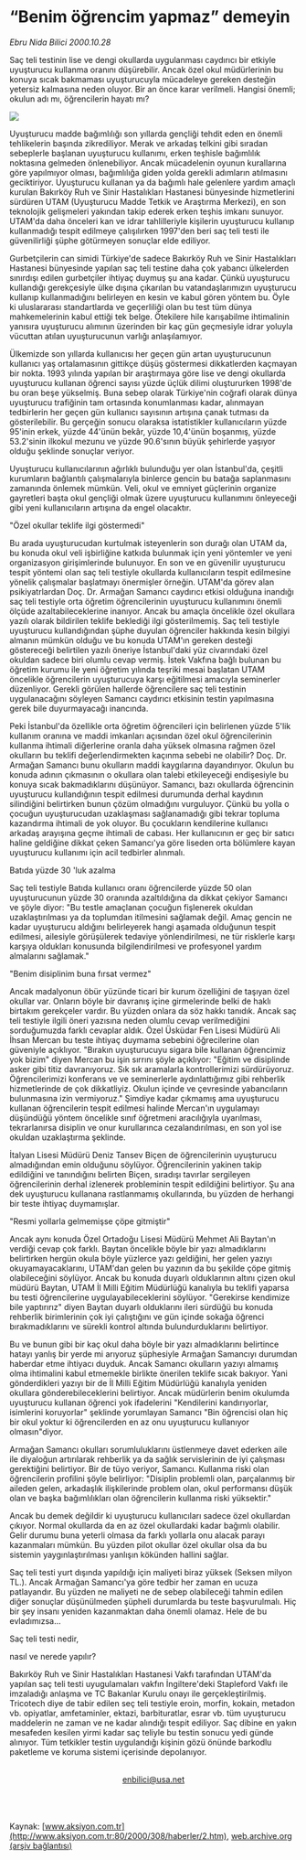 # “Benim öğrencim yapmaz” demeyin

*Ebru Nida Bilici 2000.10.28*

<div>
 <p class="spot">
  Saç teli testinin lise ve dengi  okullarda uygulanması caydırıcı  bir etkiyle uyuşturucu kullanma  oranını düşürebilir. Ancak özel  okul müdürlerinin bu konuya  sıcak bakmaması uyuşturucuyla  mücadeleye gereken desteğin  yetersiz kalmasına neden oluyor.  Bir an önce karar verilmeli.  Hangisi önemli; okulun adı mı,  öğrencilerin hayatı mı?
 </p>
 <img border="0" src="/web/20010714055431im_/http://www.aksiyon.com.tr/2000/308/resimler/benim.jpg"/>
 <p class="metin">
  Uyuşturucu madde bağımlılığı son yıllarda gençliği tehdit eden en önemli tehlikelerin başında zikrediliyor. Merak ve arkadaş telkini gibi sıradan sebeplerle başlanan uyuşturucu kullanımı, erken teşhisle bağımlılık noktasına gelmeden önlenebiliyor. Ancak mücadelenin oyunun kurallarına göre yapılmıyor olması, bağımlılığa giden yolda gerekli adımların atılmasını geciktiriyor. Uyuşturucu kullanan ya da bağımlı hale gelenlere yardım amaçlı kurulan Bakırköy Ruh ve Sinir Hastalıkları Hastanesi bünyesinde hizmetlerini sürdüren UTAM (Uyuşturucu Madde Tetkik ve Araştırma Merkezi), en son teknolojik gelişmeleri yakından takip ederek erken teşhis imkanı sunuyor. UTAM'da daha önceleri kan ve idrar tahlilleriyle kişilerin uyuşturucu kullanıp kullanmadığı tespit edilmeye çalışılırken 1997'den beri saç teli testi ile güvenilirliği şüphe götürmeyen sonuçlar elde ediliyor.
 </p>
 <p class="metin">
  Gurbetçilerin can simidi Türkiye'de sadece Bakırköy Ruh ve Sinir Hastalıkları Hastanesi bünyesinde yapılan saç teli testine daha çok yabancı ülkelerden  sınırdışı edilen gurbetçiler ihtiyaç duymuş şu ana kadar. Çünkü uyuşturucu kullandığı gerekçesiyle ülke dışına çıkarılan bu vatandaşlarımızın uyuşturucu kullanıp kullanmadığını belirleyen en kesin ve kabul gören yöntem bu. Öyle ki uluslararası standartlarda ve geçerliliği olan bu test tüm dünya mahkemelerinin kabul ettiği tek belge. Ötekilere hile karışabilme ihtimalinin yanısıra uyuşturucu alımının üzerinden bir kaç gün geçmesiyle idrar yoluyla vücuttan atılan uyuşturucunun varlığı anlaşılamıyor.
 </p>
 <p class="metin">
  Ülkemizde son yıllarda kullanıcısı her geçen gün artan uyuşturucunun kullanıcı yaş ortalamasının gittikçe düşüş göstermesi dikkatlerden kaçmayan bir nokta. 1993 yılında yapılan bir araştırmaya göre lise ve dengi okullarda uyuşturucu kullanan öğrenci sayısı yüzde üçlük dilimi oluştururken 1998'de bu oran beşe yükselmiş. Buna sebep olarak Türkiye'nin coğrafi olarak dünya uyuşturucu trafiğinin tam ortasında konumlanması kadar, alınmayan tedbirlerin her geçen gün kullanıcı sayısının artışına çanak tutması da gösterilebilir. Bu gerçeğin sonucu olaraksa istatistikler kullanıcıların yüzde 95'inin erkek, yüzde 44'ünün bekâr, yüzde 10,4'ünün boşanmış, yüzde 53.2'sinin ilkokul mezunu ve yüzde 90.6'sının büyük şehirlerde yaşıyor olduğu şeklinde sonuçlar veriyor.
 </p>
 <p class="metin">
  Uyuşturucu kullanıcılarının ağırlıklı bulunduğu yer olan İstanbul'da, çeşitli kurumların bağlantılı çalışmalarıyla binlerce gencin bu batağa saplanmasını zamanında önlemek mümkün. Veli, okul ve emniyet güçlerinin organize gayretleri başta okul gençliği olmak üzere uyuşturucu kullanımını önleyeceği gibi yeni kullanıcıların artışına da engel olacaktır.
 </p>
 <p class="metin">
  "Özel okullar teklife ilgi göstermedi"
 </p>
 <p class="metin">
  Bu arada uyuşturucudan kurtulmak isteyenlerin son durağı olan UTAM da, bu konuda okul veli işbirliğine katkıda bulunmak için yeni yöntemler ve yeni organizasyon girişimlerinde bulunuyor. En son ve en güvenilir uyuşturucu tespit yöntemi olan saç teli testiyle okullarda kullanıcıların tespit edilmesine yönelik çalışmalar başlatmayı önermişler örneğin. UTAM'da görev alan psikiyatrlardan Doç. Dr. Armağan Samancı caydırıcı etkisi olduğuna inandığı saç teli testiyle orta öğretim öğrencilerinin uyuşturucu kullanımını önemli ölçüde azaltabileceklerine inanıyor. Ancak bu amaçla öncelikle özel okullara yazılı olarak bildirilen teklife beklediği ilgi gösterilmemiş. Saç teli testiyle uyuşturucu kullandığından şüphe duyulan öğrenciler hakkında kesin bilgiyi almanın mümkün olduğu ve bu konuda UTAM'ın gereken desteği göstereceği belirtilen yazılı öneriye İstanbul'daki yüz civarındaki özel okuldan sadece biri olumlu cevap vermiş. İstek Vakfına bağlı bulunan bu öğretim kurumu ile yeni öğretim yılında teşriki mesai başlatan UTAM öncelikle öğrencilerin uyuşturucuya karşı eğitilmesi amacıyla seminerler düzenliyor. Gerekli görülen hallerde öğrencilere saç teli testinin uygulanacağını söyleyen Samancı caydırıcı etkisinin testin yapılmasına gerek bile duyurmayacağı inancında.
 </p>
 <p class="metin">
  Peki İstanbul'da özellikle orta öğretim öğrencileri için belirlenen yüzde 5'lik kullanım oranına ve maddi imkanları açısından özel okul öğrencilerinin kullanma ihtimali diğerlerine oranla daha yüksek olmasına rağmen özel okulların bu teklifi değerlendirmekten kaçınma sebebi ne olabilir? Doç. Dr. Armağan Samancı bunu okulların maddi kaygılarına dayandırıyor. Okulun bu konuda adının çıkmasının o okullara olan talebi etkileyeceği endişesiyle bu konuya sıcak bakmadıklarını düşünüyor. Samancı, bazı okullarda öğrencinin uyuşturucu kullandığının tespit edilmesi durumunda derhal kaydının silindiğini belirtirken bunun çözüm olmadığını vurguluyor. Çünkü bu yolla o çocuğun uyuşturucudan uzaklaşması sağlanamadığı gibi tekrar topluma kazandırma ihtimali de yok oluyor. Bu çocukların kendilerine kullanıcı arkadaş arayışına geçme ihtimali de cabası. Her kullanıcının er geç bir satıcı haline geldiğine dikkat çeken Samancı'ya göre liseden orta bölümlere kayan uyuşturucu kullanımı için acil tedbirler alınmalı.
 </p>
 <p class="metin">
  Batıda yüzde 30 'luk azalma
 </p>
 <p class="metin">
  Saç teli testiyle Batıda kullanıcı oranı öğrencilerde yüzde 50 olan uyuşturucunun yüzde 30 oranında azaltıldığına da dikkat çekiyor Samancı ve şöyle diyor: "Bu testle amaçlanan çocuğun fişlenerek okuldan uzaklaştırılması ya da toplumdan itilmesini sağlamak değil. Amaç gencin ne kadar uyuşturucu aldığını belirleyerek hangi aşamada olduğunun tespit edilmesi, ailesiyle görüşülerek tedaviye yönlendirilmesi, ne tür risklerle karşı karşıya oldukları konusunda bilgilendirilmesi ve profesyonel yardım almalarını sağlamak."
 </p>
 <p class="metin">
  "Benim disiplinim buna fırsat vermez"
 </p>
 <p class="metin">
  Ancak madalyonun öbür yüzünde ticari bir kurum özelliğini de taşıyan özel okullar var. Onların böyle bir davranış içine girmelerinde belki de haklı birtakım gerekçeler vardır. Bu yüzden onlara da söz hakkı tanıdık. Ancak saç teli testiyle ilgili öneri yazısına neden olumlu cevap verilmediğini sorduğumuzda farklı cevaplar aldık. Özel Üsküdar Fen Lisesi Müdürü Ali İhsan Mercan bu teste ihtiyaç duymama sebebini öğrecilerine olan güveniyle açıklıyor. "Bırakın uyuşturucuyu sigara bile kullanan öğrencimiz yok bizim" diyen Mercan bu işin sırrını şöyle açıklıyor: "Eğitim ve disiplinde asker gibi titiz davranıyoruz. Sık sık aramalarla kontrollerimizi sürdürüyoruz. Öğrencilerimizi konferans ve ve seminerlerle aydınlattığımız gibi rehberlik hizmetlerinde de çok dikkatliyiz. Okulun içinde ve çevresinde yabancıların bulunmasına izin vermiyoruz." Şimdiye kadar çıkmamış ama uyuşturucu kullanan öğrencilerin tespit edilmesi halinde Mercan'ın uygulamayı düşündüğü yöntem öncelikle sınıf öğretmeni aracılığıyla uyarılması, tekrarlanırsa disiplin ve onur kurullarınca cezalandırılması, en son yol ise okuldan uzaklaştırma şeklinde.
 </p>
 <p class="metin">
  İtalyan Lisesi Müdürü Deniz Tansev Biçen de öğrencilerinin uyuşturucu almadığından emin olduğunu söylüyor. Öğrencilerinin yakinen takip edildiğini ve tanındığını belirten Biçen, sıradışı tavırlar sergileyen öğrencilerinin derhal izlenerek probleminin tespit edildiğini belirtiyor. Şu ana dek uyuşturucu kullanana rastlanmamış okullarında, bu yüzden de herhangi bir teste ihtiyaç duymamışlar.
 </p>
 <p class="metin">
  "Resmi yollarla gelmemişse çöpe gitmiştir"
 </p>
 <p class="metin">
  Ancak aynı konuda Özel Ortadoğu Lisesi Müdürü Mehmet Ali Baytan'ın verdiği cevap çok farklı. Baytan öncelikle böyle bir yazı almadıklarını belirtirken hergün okula böyle yüzlerce yazı geldiğini, her  gelen yazıyı okuyamayacaklarını, UTAM'dan gelen bu yazının da bu şekilde çöpe gitmiş olabileceğini söylüyor. Ancak bu konuda duyarlı olduklarının altını çizen okul müdürü Baytan, UTAM İl Milli Eğitim Müdürlüğü kanalıyla bu teklifi yaparsa bu testi öğrencilerine uygulayabileceklerini söylüyor. "Gerekirse kendimize bile yaptırırız" diyen Baytan duyarlı olduklarını ileri sürdüğü  bu konuda rehberlik birimlerinin çok iyi çalıştığını ve gün içinde sokağa öğrenci bırakmadıklarını ve sürekli kontrol altında bulundurduklarını belirtiyor.
 </p>
 <p class="metin">
  Bu ve bunun gibi bir kaç okul daha böyle bir yazı almadıklarını belirtince hatayı yanlış bir yerde mi arıyoruz şüphesiyle Armağan Samancıyı durumdan haberdar etme ihtiyacı duyduk. Ancak Samancı okulların yazıyı almamış olma ihtimalini kabul etmemekle birlikte  önerilen teklife sıcak bakıyor. Yani gönderdikleri yazıyı bir de İl Milli Eğitim Müdürlüğü kanalıyla yeniden okullara gönderebileceklerini belirtiyor. Ancak müdürlerin benim okulumda uyuşturucu kullanan öğrenci yok ifadelerini "Kendilerini kandırıyorlar, isimlerini koruyorlar" şeklinde yorumlayan Samancı "Bin öğrencisi olan hiç bir okul yoktur ki öğrencilerden en az onu uyuşturucu kullanıyor olmasın"diyor.
 </p>
 <p class="metin">
  Armağan Samancı okulları sorumluluklarını üstlenmeye davet ederken aile ile diyaloğun artırılarak rehberlik ya da sağlık servislerinin de iyi çalışması gerektiğini belirtiyor. Bir de tüyo veriyor, Samancı. Kullanma riski olan öğrencilerin profilini şöyle belirliyor: "Disiplin problemli olan, parçalanmış bir aileden gelen, arkadaşlık ilişkilerinde problem olan, okul performansı düşük olan ve başka bağımlılıkları olan öğrencilerin kullanma riski yüksektir."
 </p>
 <p class="metin">
  Ancak bu demek değildir ki uyuşturucu kullanıcıları sadece özel okullardan çıkıyor. Normal okullarda da en az özel okullardaki kadar bağımlı olabilir. Gelir durumu buna yeterli olmasa da farklı yollarla onu alacak parayı kazanmaları mümkün. Bu yüzden pilot okullar özel okullar olsa da bu sistemin yaygınlaştırılması yanlışın kökünden hallini sağlar.
 </p>
 <p class="metin">
  Saç teli testi yurt dışında yapıldığı için maliyeti biraz yüksek (Seksen milyon TL.). Ancak Armağan Samancı'ya göre tedbir her zaman en ucuza patlayandır. Bu yüzden ne maliyeti ne de sebep olabileceği tahmin edilen diğer sonuçlar düşünülmeden şüpheli durumlarda bu teste başvurulmalı. Hiç bir şey insanı yeniden kazanmaktan daha önemli olamaz. Hele de bu evladımızsa...
 </p>
 <p class="metin">
 </p>
 <p class="arabaslik">
  Saç teli testi nedir,
 </p>
 <p class="metin">
  nasıl ve nerede  yapılır?
 </p>
 <p class="metin">
  Bakırköy Ruh ve Sinir Hastalıkları Hastanesi Vakfı tarafından UTAM'da yapılan saç teli testi uyugulamaları vakfın İngiltere'deki Stapleford Vakfı ile imzaladığı anlaşma ve TC Bakanlar Kurulu onayı ile gerçekleştirilmiş. Tricotech diye de tabir edilen seç teli testiyle eroin, morfin, kokain, metadon vb. opiyatlar, amfetaminler, ektazi, barbituratlar, esrar vb. tüm uyuşturucu maddelerin ne zaman ve ne kadar alındığı tespit ediliyor. Saç dibine en yakın mesafeden kesilen yirmi kadar saç teliyle bu testin sonucu yedi günde alınıyor. Tüm tetkikler testin uygulandığı kişinin gözü önünde barkodlu paketleme ve koruma sistemi içerisinde depolanıyor.
 </p>
 <br/>
 <center>
  <a class="anaorta" href="http://web.archive.org/web/20010714055431/mailto:enbilici@usa.net">
   enbilici@usa.net
  </a>
 </center>
 <br/>
 <br/>
 <br/>
</div>

Kaynak: [www.aksiyon.com.tr](http://www.aksiyon.com.tr:80/2000/308/haberler/2.htm), [web.archive.org (arşiv bağlantısı)](http://web.archive.org/web/20010714055431/http://www.aksiyon.com.tr:80/2000/308/haberler/2.htm)
